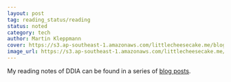 ```yaml
---
layout: post
tag: reading_status/reading
status: noted
category: tech
author: Martin Kleppmann
cover: https://s3.ap-southeast-1.amazonaws.com/littlecheesecake.me/blog-post/books/Designing_Data-Intensive_Applications.jpg
image_url: https://s3.ap-southeast-1.amazonaws.com/littlecheesecake.me/blog-post/effective-learning/effective_learning_header.jpeg
---
```


My reading notes of DDIA can be found in a series of [blog posts](/blog1/index.html).